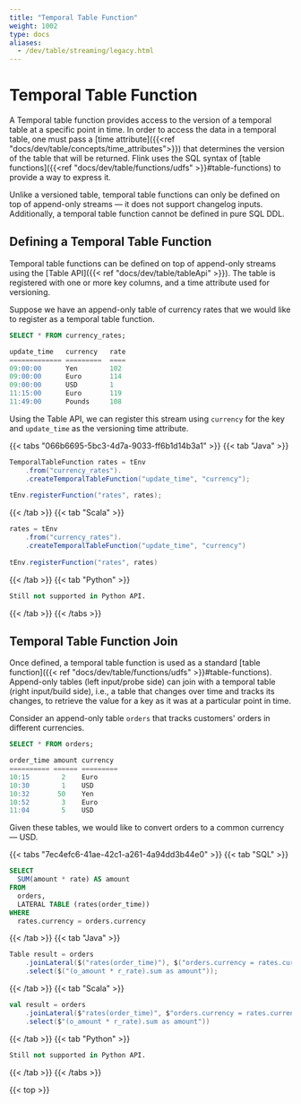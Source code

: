 ```yaml
---
title: "Temporal Table Function"
weight: 1002
type: docs
aliases:
  - /dev/table/streaming/legacy.html
---
```

<!--
Licensed to the Apache Software Foundation (ASF) under one
or more contributor license agreements.  See the NOTICE file
distributed with this work for additional information
regarding copyright ownership.  The ASF licenses this file
to you under the Apache License, Version 2.0 (the
"License"); you may not use this file except in compliance
with the License.  You may obtain a copy of the License at

  http://www.apache.org/licenses/LICENSE-2.0

Unless required by applicable law or agreed to in writing,
software distributed under the License is distributed on an
"AS IS" BASIS, WITHOUT WARRANTIES OR CONDITIONS OF ANY
KIND, either express or implied.  See the License for the
specific language governing permissions and limitations
under the License.
-->

# Temporal Table Function

A Temporal table function provides access to the version of a temporal table at a specific point in time.
In order to access the data in a temporal table, one must pass a [time attribute]({{<ref "docs/dev/table/concepts/time_attributes">}}) that determines the version of the table that will be returned.
Flink uses the SQL syntax of [table functions]({{<ref "docs/dev/table/functions/udfs" >}}#table-functions) to provide a way to express it.

Unlike a versioned table, temporal table functions can only be defined on top of append-only streams 
&mdash; it does not support changelog inputs.
Additionally, a temporal table function cannot be defined in pure SQL DDL. 
 
## Defining a Temporal Table Function

Temporal table functions can be defined on top of append-only streams using the [Table API]({{< ref "docs/dev/table/tableApi" >}}).
The table is registered with one or more key columns, and a time attribute used for versioning.

Suppose we have an append-only table of currency rates that we would like to 
register as a temporal table function.

```sql
SELECT * FROM currency_rates;

update_time   currency   rate
============= =========  ====
09:00:00      Yen        102
09:00:00      Euro       114
09:00:00      USD        1
11:15:00      Euro       119
11:49:00      Pounds     108
```

Using the Table API, we can register this stream using `currency` for the key and `update_time` as 
the versioning time attribute.

{{< tabs "066b6695-5bc3-4d7a-9033-ff6b1d14b3a1" >}}
{{< tab "Java" >}}
```java
TemporalTableFunction rates = tEnv
    .from("currency_rates").
    .createTemporalTableFunction("update_time", "currency");
 
tEnv.registerFunction("rates", rates);                                                        
```
{{< /tab >}}
{{< tab "Scala" >}}
```scala
rates = tEnv
    .from("currency_rates").
    .createTemporalTableFunction("update_time", "currency")
 
tEnv.registerFunction("rates", rates)
```
{{< /tab >}}
{{< tab "Python" >}}
```python
Still not supported in Python API.
```
{{< /tab >}}
{{< /tabs >}}

## Temporal Table Function Join

Once defined, a temporal table function is used as a standard [table function]({{< ref "docs/dev/table/functions/udfs" >}}#table-functions).
Append-only tables (left input/probe side) can join with a temporal table (right input/build side),
i.e., a table that changes over time and tracks its changes, to retrieve the value for a key as it was at a particular point in time.

Consider an append-only table `orders` that tracks customers' orders in different currencies.

```sql
SELECT * FROM orders;

order_time amount currency
========== ====== =========
10:15        2    Euro
10:30        1    USD
10:32       50    Yen
10:52        3    Euro
11:04        5    USD
```

Given these tables, we would like to convert orders to a common currency &mdash; USD.

{{< tabs "7ec4efc6-41ae-42c1-a261-4a94dd3b44e0" >}}
{{< tab "SQL" >}}
```sql
SELECT
  SUM(amount * rate) AS amount
FROM
  orders,
  LATERAL TABLE (rates(order_time))
WHERE
  rates.currency = orders.currency
```
{{< /tab >}}
{{< tab "Java" >}}
```java
Table result = orders
    .joinLateral($("rates(order_time)"), $("orders.currency = rates.currency"))
    .select($("(o_amount * r_rate).sum as amount"));
```
{{< /tab >}}
{{< tab "Scala" >}}
```scala
val result = orders
    .joinLateral($"rates(order_time)", $"orders.currency = rates.currency")
    .select($"(o_amount * r_rate).sum as amount"))
```
{{< /tab >}}
{{< tab "Python" >}}
```python
Still not supported in Python API.
```
{{< /tab >}}
{{< /tabs >}}

{{< top >}}

